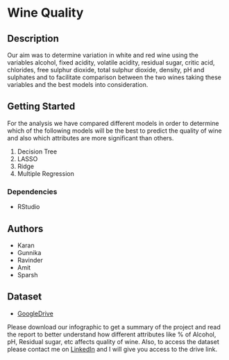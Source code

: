 # Wine Quality

## Description

Our aim was to determine variation in white and red wine using the variables alcohol, fixed acidity, volatile acidity, residual sugar, critic acid, chlorides, free sulphur dioxide, total sulphur dioxide, density, pH and sulphates and to facilitate comparison between the two wines taking these variables and the best models into consideration.

## Getting Started

For the analysis we have compared different models in order to determine which of the following models will be the best to predict the quality of wine and also which attributes are more significant than others.

1. Decision Tree
2. LASSO
3. Ridge
4. Multiple Regression

### Dependencies

* RStudio

## Authors

* Karan
* Gunnika
* Ravinder
* Amit
* Sparsh

## Dataset

* [GoogleDrive](https://drive.google.com/drive/folders/1l3GZqHo-JQYJMx39f0KX7akGDi7higqR?usp=sharing)

Please download our infographic to get a summary of the project and read the report to better understand how different attributes like % of Alcohol, pH, Residual sugar, etc affects quality of wine. Also, to access the dataset please contact me on [LinkedIn](https://www.linkedin.com/in/karanptl9661/) and I will give you access to the drive link.